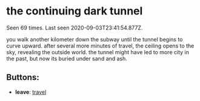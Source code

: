 # the continuing dark tunnel

Seen 69 times. Last seen 2020-09-03T23:41:54.877Z.

you walk another kilometer down the subway until the tunnel begins to curve upward. after several more minutes of travel, the ceiling opens to the sky, revealing the outside world. the tunnel might have led to more city in the past, but now its buried under sand and ash.

## Buttons:

- **leave**: [travel](travel-travel.md)